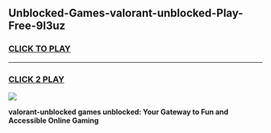 
## Unblocked-Games-valorant-unblocked-Play-Free-9l3uz
<h3>
<a href="https://premium76.site?title=valorant-unblocked&ref=12A">CLICK TO PLAY</a></h3>
<hr>

<h3>
<a href="https://premium76.site?title=valorant-unblocked&ref=12A">CLICK 2 PLAY</a>
  
</h3>

<a href="https://premium76.site?title=valorant-unblocked&ref=12A"><img src="https://clearcache.store/games.png"></a>


**valorant-unblocked games unblocked: Your Gateway to Fun and Accessible Online Gaming**
